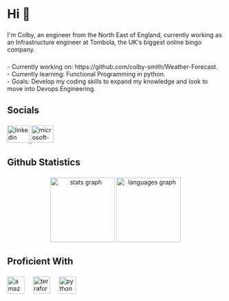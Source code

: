 <h1 align="left">Hi 👋</h1>

###

<p align="left">I'm Colby, an engineer from the North East of England, currently working as an Infrastructure engineer at Tombola, the UK's biggest online bingo company.</p>

###

<p align="left">- Currently working on: https://github.com/colby-smith/Weather-Forecast.<br>- Currently learning: Functional Programming in python.<br>- Goals: Develop my coding skills to expand my knowledge and look to move into Devops Engineering.</p>

###

<h2 align="left">Socials</h2>

###

<div align="left">
  <a href="[LinkedIn](https://www.linkedin.com/in/colbysmith99/)" target="_blank">
    <img src="https://raw.githubusercontent.com/maurodesouza/profile-readme-generator/master/src/assets/icons/social/linkedin/default.svg" width="52" height="40" alt="linkedin logo"  />
  </a>
  <a href="colbysmith99@hotmail.com" target="_blank">
    <img src="https://raw.githubusercontent.com/maurodesouza/profile-readme-generator/master/src/assets/icons/social/microsoft-outlook/default.svg" width="52" height="40" alt="microsoft-outlook logo"  />
  </a>
</div>

###

<h2 align="left">Github Statistics</h2>

###

<div align="center">
  <img src="https://github-readme-stats.vercel.app/api?username=colby-smith&hide_title=false&hide_rank=false&show_icons=true&include_all_commits=true&count_private=true&disable_animations=false&theme=dracula&locale=en&hide_border=false&order=1" height="150" alt="stats graph"  />
  <img src="https://github-readme-stats.vercel.app/api/top-langs?username=colby-smith&locale=en&hide_title=false&layout=compact&card_width=320&langs_count=5&theme=dracula&hide_border=false&order=2" height="150" alt="languages graph"  />
</div>

###

<h2 align="left">Proficient With</h2>

###
<div align="left">
  <img src="https://img.shields.io/badge/Amazon AWS-232F3E?logo=amazonaws&logoColor=white&style=for-the-badge" height="40" alt="amazonwebservices logo"  />
  <img width="12" />
  <img src="https://img.shields.io/badge/Terraform-7B42BC?logo=terraform&logoColor=white&style=for-the-badge" height="40" alt="terraform logo"  />
  <img width="12" />
  <img src="https://img.shields.io/badge/Python-3776AB?logo=python&logoColor=white&style=for-the-badge" height="40" alt="python logo"  />
</div>

###
